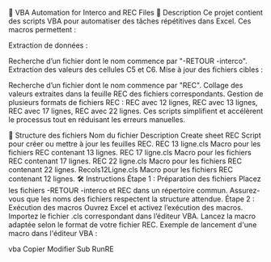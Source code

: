 
🚀 VBA Automation for Interco and REC Files
📝 Description
Ce projet contient des scripts VBA pour automatiser des tâches répétitives dans Excel. Ces macros permettent :

Extraction de données :

Recherche d’un fichier dont le nom commence par "-RETOUR -interco".
Extraction des valeurs des cellules C5 et C6.
Mise à jour des fichiers cibles :

Recherche d’un fichier dont le nom commence par "REC".
Collage des valeurs extraites dans la feuille REC des fichiers correspondants.
Gestion de plusieurs formats de fichiers REC :
REC avec 12 lignes,
REC avec 13 lignes,
REC avec 17 lignes,
REC avec 22 lignes.
Ces scripts simplifient et accélèrent le processus tout en réduisant les erreurs manuelles.

📂 Structure des fichiers
Nom du fichier	Description
Create sheet REC	Script pour créer ou mettre à jour les feuilles REC.
REC 13 ligne.cls	Macro pour les fichiers REC contenant 13 lignes.
REC 17 ligne.cls	Macro pour les fichiers REC contenant 17 lignes.
REC 22 ligne.cls	Macro pour les fichiers REC contenant 22 lignes.
Recols12Ligne.cls	Macro pour les fichiers REC contenant 12 lignes.
🛠️ Instructions
Étape 1 : Préparation des fichiers
Placez les fichiers -RETOUR -interco et REC dans un répertoire commun.
Assurez-vous que les noms des fichiers respectent la structure attendue.
Étape 2 : Exécution des macros
Ouvrez Excel et activez l’exécution des macros.
Importez le fichier .cls correspondant dans l’éditeur VBA.
Lancez la macro adaptée selon le format de votre fichier REC.
Exemple de lancement d'une macro dans l'éditeur VBA :

vba
Copier
Modifier
Sub RunRE
